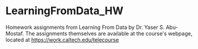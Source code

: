 # LearningFromData_HW
Homework assignments from Learning From Data by Dr. Yaser S. Abu-Mostaf. The assignments themselves are available at the course's webpage, located at https://work.caltech.edu/telecourse

